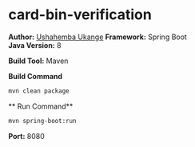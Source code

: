 # card-bin-verification
**Author:** [Ushahemba Ukange](https://github.com/ushaheu)
**Framework:** Spring Boot  
**Java Version:** 8  

**Build Tool:** Maven  

**Build Command**
```sh
mvn clean package
```
** Run Command**
```sh
mvn spring-boot:run
```
**Port:** 8080  
